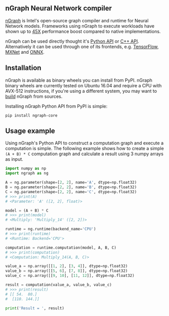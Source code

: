 ## nGraph Neural Network compiler

[nGraph][ngraph_github] is Intel's open-source graph compiler and runtime for Neural Network models. Frameworks using nGraph to execute workloads have shown up to [45X](https://ai.intel.com/ngraph-compiler-stack-beta-release/) performance boost compared to native implementations.

nGraph can be used directly thought it's [Python API][api_python] or [C++ API][api_cpp]. Alternatively it can be used through one of its frontends, e.g. [TensorFlow][frontend_tf], [MXNet][frontend_mxnet] and [ONNX][frontend_onnx].

## Installation

nGraph is available as binary wheels you can install from PyPI. nGraph binary wheels are currently tested on Ubuntu 16.04 and require a CPU with AVX-512 instructions, if you're using a different system, you may want to [build](BUILDING.md) nGraph from sources.

Installing nGraph Python API from PyPI is simple:

    pip install ngraph-core


## Usage example

Using nGraph's Python API to construct a computation graph and execute a computation is simple. The following example shows how to create a simple `(A + B) * C` computation graph and calculate a result using 3 numpy arrays as input.

```python
import numpy as np
import ngraph as ng

A = ng.parameter(shape=[2, 2], name='A', dtype=np.float32)
B = ng.parameter(shape=[2, 2], name='B', dtype=np.float32)
C = ng.parameter(shape=[2, 2], name='C', dtype=np.float32)
# >>> print(A)
# <Parameter: 'A' ([2, 2], float)>

model = (A + B) * C
# >>> print(model)
# <Multiply: 'Multiply_14' ([2, 2])>

runtime = ng.runtime(backend_name='CPU')
# >>> print(runtime)
# <Runtime: Backend='CPU'>

computation = runtime.computation(model, A, B, C)
# >>> print(computation)
# <Computation: Multiply_14(A, B, C)>

value_a = np.array([[1, 2], [3, 4]], dtype=np.float32)
value_b = np.array([[5, 6], [7, 8]], dtype=np.float32)
value_c = np.array([[9, 10], [11, 12]], dtype=np.float32)

result = computation(value_a, value_b, value_c)
# >>> print(result)
# [[ 54.  80.]
#  [110. 144.]]

print('Result = ', result)
```


[frontend_onnx]: https://pypi.org/project/ngraph-onnx/
[frontend_mxnet]: https://pypi.org/project/ngraph-mxnet/ 
[frontend_tf]: https://pypi.org/project/ngraph-tensorflow-bridge/
[ngraph_github]: github.com/NervanaSystems/ngraph "nGraph on GitHub"
[api_python]: https://ngraph.nervanasys.com/docs/latest/python_api/ "nGraph's Python API documentation"
[api_cpp]: https://ngraph.nervanasys.com/docs/latest/howto/ 
